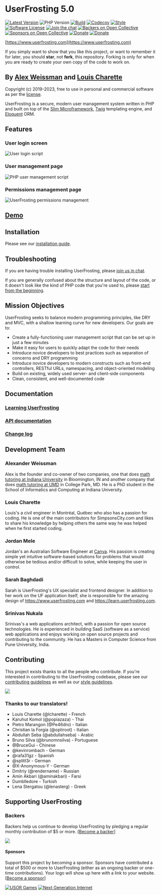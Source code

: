 # UserFrosting 5.0

[![Latest Version](https://img.shields.io/github/v/release/userfrosting/userfrosting?include_prereleases&sort=semver)](https://github.com/userfrosting/UserFrosting/releases)
![PHP Version](https://img.shields.io/badge/php-%5E8.0-brightgreen)
[![Build](https://github.com/userfrosting/UserFrosting/actions/workflows/Build.yml/badge.svg?branch=5.0)](https://github.com/userfrosting/userfrosting/actions?query=workflow%3ABuild)
[![Codecov](https://codecov.io/gh/userfrosting/userfrosting/branch/5.0/graph/badge.svg)](https://codecov.io/gh/userfrosting/userfrosting)
[![Style](https://github.styleci.io/repos/18148206/shield?branch=5.0&style=flat)](https://github.styleci.io/repos/18148206)
[![Software License](https://img.shields.io/badge/license-MIT-brightgreen.svg)](LICENSE.md)
[![Join the chat](https://img.shields.io/badge/Chat-UserFrosting-brightgreen?logo=Rocket.Chat)](https://chat.userfrosting.com/channel/support)
[![Backers on Open Collective](https://img.shields.io/opencollective/backers/userfrosting?logo=opencollective)](#backers)
[![Sponsors on Open Collective](https://img.shields.io/opencollective/sponsors/userfrosting?logo=opencollective)](#sponsors)
[![Donate](https://img.shields.io/badge/Open_Collective-Donate-blue?logo=Open%20Collective)](https://opencollective.com/userfrosting#backer)
[![Donate](https://img.shields.io/badge/Ko--fi-Donate-blue?logo=ko-fi&logoColor=white)](https://ko-fi.com/lcharette)

[https://www.userfrosting.com](https://www.userfrosting.com)

If you simply want to show that you like this project, or want to remember it for later, you should **star**, not **fork**, this repository. Forking is only for when you are ready to create your own copy of the code to work on.

## By [Alex Weissman](https://alexanderweissman.com) and [Louis Charette](https://bbqsoftwares.com)

Copyright (c) 2019-2023, free to use in personal and commercial software as per the [license](LICENSE.md).

UserFrosting is a secure, modern user management system written in PHP and built on top of the [Slim Microframework](http://www.slimframework.com/), [Twig](http://twig.sensiolabs.org/) templating engine, and [Eloquent](https://laravel.com/docs/5.8/eloquent#introduction) ORM.

## Features

### User login screen
![User login script](.github/screenshots/login.png)

### User management page
![PHP user management script](.github/screenshots/users.png)

### Permissions management page
![UserFrosting permissions management](.github/screenshots/permissions.png)

## [Demo](https://demo.userfrosting.com)

## Installation

Please see our [installation guide](https://learn.userfrosting.com/installation).

## Troubleshooting

If you are having trouble installing UserFrosting, please [join us in chat](https://chat.userfrosting.com).

If you are generally confused about the structure and layout of the code, or it doesn't look like the kind of PHP code that you're used to, please [start from the beginning](https://learn.userfrosting.com/background).

## Mission Objectives

UserFrosting seeks to balance modern programming principles, like DRY and MVC, with a shallow learning curve for new developers. Our goals are to:

- Create a fully-functioning user management script that can be set up in just a few minutes
- Make it easy for users to quickly adapt the code for their needs
- Introduce novice developers to best practices such as separation of concerns and DRY programming
- Introduce novice developers to modern constructs such as front-end controllers, RESTful URLs, namespacing, and object-oriented modeling
- Build on existing, widely used server- and client-side components
- Clean, consistent, and well-documented code

## Documentation

### [Learning UserFrosting](https://learn.userfrosting.com)

### [API documentation](http://api.userfrosting.com)

### [Change log](CHANGELOG.md)

## Development Team

### Alexander Weissman

Alex is the founder and co-owner of two companies, one that does [math tutoring at Indiana University](https://bloomingtontutors.com) in Bloomington, IN and another company that does [math tutoring at UMD](https://collegeparktutors.com) in College Park, MD. He is a PhD student in the School of Informatics and Computing at Indiana University.

### Louis Charette

Louis's a civil engineer in Montréal, Québec who also has a passion for coding. He is one of the main contributors for SimpsonsCity.com and likes to share his knowledge by helping others the same way he was helped when he first started coding.

### Jordan Mele

Jordan's an Australian Software Engineer at [Canva](https://canva.com). His passion is creating simple yet intuitive software-based solutions for problems that would otherwise be tedious and/or difficult to solve, while keeping the user in control.

### Sarah Baghdadi

Sarah is UserFrosting's UX specialist and frontend designer.  In addition to her work on the UF application itself, she is responsible for the amazing design of https://www.userfrosting.com and https://learn.userfrosting.com.

### Srinivas Nukala

Srinivas's a web applications architect, with a passion for open source technologies. He is experienced in building SaaS (software as a service) web applications and enjoys working on open source projects and contributing to the community. He has a Masters in Computer Science from Pune University, India.

## Contributing

This project exists thanks to all the people who contribute. If you're interested in contributing to the UserFrosting codebase, please see our [contributing guidelines](.github/CONTRIBUTING.md) as well as our [style guidelines](.github/STYLE-GUIDE.md).

[![](https://opencollective.com/userfrosting/contributors.svg?width=890&button=false)](https://github.com/userfrosting/UserFrosting/graphs/contributors)

### Thanks to our translators!

- Louis Charette (@lcharette) - French
- Karuhut Komol (@popiazaza) - Thai
- Pietro Marangon (@Pe46dro) - Italian
- Christian la Forgia (@optiroot) - Italian
- Abdullah Seba (@abdullahseba) - Arabic
- Bruno Silva (@brunomnsilva) - Portuguese
- @BruceGui - Chinese
- @kevinrombach - German
- @rafa31gz - Spanish
- @splitt3r - German
- @X-Anonymous-Y - German
- Dmitriy (@rendername) - Russian
- Amin Akbari (@aminakbari) - Farsi
- Dumblledore - Turkish
- Lena Stergatou (@lenasterg) - Greek

## Supporting UserFrosting

### Backers

Backers help us continue to develop UserFrosting by pledging a regular monthly contribution of $5 or more. [[Become a backer](https://opencollective.com/userfrosting#contribute)]

<a href="https://opencollective.com/userfrosting#backers" target="_blank"><img src="https://opencollective.com/userfrosting/backers.svg?width=890"></a>

#### Sponsors

Support this project by becoming a sponsor. Sponsors have contributed a total of $500 or more to UserFrosting (either as an ongoing backer or one-time contributions). Your logo will show up here with a link to your website. [[Become a sponsor](https://opencollective.com/userfrosting#sponsor)]

[![USOR Games](.github/sponsors/usor.png)](https://usorgames.com)
[![Next Generation Internet](.github/sponsors/nextgi.png)](https://nextgi.com)
